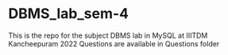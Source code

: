 # DBMS_lab_sem-4
This is the repo for the subject DBMS lab in MySQL at IIITDM Kancheepuram 2022
Questions are available in Questions folder
